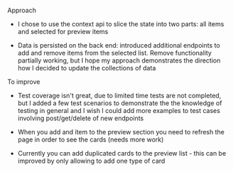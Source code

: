 Approach

- I chose to use the context api to slice the state into two parts: all items and selected for preview items

- Data is persisted on the back end: introduced additional endpoints to add and remove items from the selected list. Remove functionality partially working, but I hope my approach demonstrates the direction how I decided to update the collections of data

To improve

- Test coverage isn't great, due to limited time tests are not completed, but I added a few test scenarios to demonstrate the the knowledge of testing in general and I wish I could add more examples to test cases involving post/get/delete of new endpoints

- When you add and item to the preview section you need to refresh the page in order to see the cards (needs more work)

- Currently you can add duplicated cards to the preview list - this can be improved by only allowing to add one type of card
